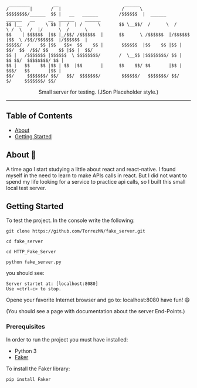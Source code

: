 
 
     ________         __                         ______                                                    
    /        |       /  |                       /      \                                                   
    $$$$$$$$/______  $$ |   __   ______        /$$$$$$  |  ______    ______   __     __  ______    ______  
    $$ |__  /      \ $$ |  /  | /      \       $$ \__$$/  /      \  /      \ /  \   /  |/      \  /      \ 
    $$    | $$$$$$  |$$ |_/$$/ /$$$$$$  |      $$      \ /$$$$$$  |/$$$$$$  |$$  \ /$$//$$$$$$  |/$$$$$$  |
    $$$$$/  /    $$ |$$   $$<  $$    $$ |       $$$$$$  |$$    $$ |$$ |  $$/  $$  /$$/ $$    $$ |$$ |  $$/ 
    $$ |   /$$$$$$$ |$$$$$$  \ $$$$$$$$/       /  \__$$ |$$$$$$$$/ $$ |        $$ $$/  $$$$$$$$/ $$ |      
    $$ |   $$    $$ |$$ | $$  |$$       |      $$    $$/ $$       |$$ |         $$$/   $$       |$$ |      
    $$/     $$$$$$$/ $$/   $$/  $$$$$$$/        $$$$$$/   $$$$$$$/ $$/           $/     $$$$$$$/ $$/       
                                                                                                           
                                                                                                        
                                                                                                        
 <div align='center'>Small server for testing. (JSon Placeholder style.)</div>

---

## Table of Contents

- [About](#about)
- [Getting Started](#getting_started)


## About 🧐 <a name = "about"></a>

A time ago I start studying a little about react and react-native. I found myself in the need to learn to make APIs calls in react. But I did not want to spend my life looking for a service to practice api calls, so I built this small local test server.

## Getting Started <a name = "getting_started"></a>

To test the project. In the console write the following:

```
git clone https://github.com/TorrezMN/fake_server.git

cd fake_server

cd HTTP_Fake_Server

python fake_server.py

```

you should see:

```
Server startet at: [localhost:8080]
Use <ctrl-c> to stop.

```

Opene your favorite Internet browser and go to: localhost:8080
have fun! 😄

(You should see a page with documentation about the server End-Points.)


### Prerequisites

In order to run the project you must have installed:

* Python 3
* <a href='https://faker.readthedocs.io/en/master/'>Faker</a>


To install the Faker library:

```
pip install Faker
```

